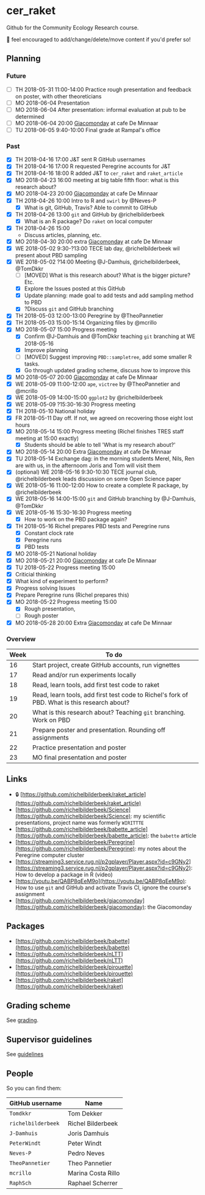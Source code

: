 # cer_raket

Github for the Community Ecology Research course.

:mega: feel encouraged to add/change/delete/move content if you'd prefer so!

## Planning

### Future

 * [ ] TH 2018-05-31 11:00-14:00 Practice rough presentation and feedback on poster, with other theoreticians
 * [ ] MO 2018-06-04 Presentation
 * [ ] MO 2018-06-04 After presentation: informal evaluation at pub to be determined
 * [ ] MO 2018-06-04 20:00 [Giacomonday](https://github.com/richelbilderbeek/giacomonday) at cafe De Minnaar
 * [ ] TU 2018-06-05 9:40-10:00 Final grade at Rampal's office

### Past

 * [x] TH 2018-04-16 17:00 J&T sent R GitHub usernames
 * [x] TH 2018-04-16 17:00 R requested Peregrine accounts for J&T
 * [x] TH 2018-04-16 18:00 R added J&T to `cer_raket` and `raket_article` 
 * [x] MO 2018-04-23 16:00 meeting at big table fifth floor: what is this research about?
 * [x] MO 2018-04-23 20:00 [Giacomonday](https://github.com/richelbilderbeek/giacomonday) at cafe De Minnaar
 * [x] TH 2018-04-26 10:00 Intro to R and `swirl` by @Neves-P
    * [x] What is git, GitHub, Travis? Able to commit to GitHub  
 * [x] TH 2018-04-26 13:00 `git` and GitHub by @richelbilderbeek 
    * [x] What is an R package? Do `raket` on local computer
 * [x] TH 2018-04-26 15:00 
    * Discuss articles, planning, etc.
 * [x] MO 2018-04-30 20:00 extra [Giacomonday](https://github.com/richelbilderbeek/giacomonday) at cafe De Minnaar
 * [x] WE 2018-05-02 9:30-?13:00 TECE lab day, @richelbilderbeek wil present about PBD sampling
 * [x] WE 2018-05-02 ?14:00 Meeting @J-Damhuis, @richelbilderbeek, @TomDkkr
    * [ ] [MOVED] What is this research about? What is the bigger picture? Etc.
    * [x] Explore the Issues posted at this GitHub 
    * [x] Update planning: made goal to add tests and add sampling method to PBD
    * [x] ?Discuss `git` and GitHub branching
 * [x] TH 2018-05-03 12:00-13:00 Peregrine by @TheoPannetier
 * [x] TH 2018-05-03 15:00-15:14 Organizing files by @mcrillo
 * [x] MO 2018-05-07 15:00 Progress meeting
   * [x] Confirm @J-Damhuis and @TomDkkr teaching `git` branching at WE 2018-05-16
   * [x] Improve planning
   * [ ] [MOVED] Suggest improving `PBD::sampletree`, add some smaller R tasks.
   * [x] Go through updated grading scheme, discuss how to improve this 
 * [x] MO 2018-05-07 20:00 [Giacomonday](https://github.com/richelbilderbeek/giacomonday) at cafe De Minnaar
 * [x] WE 2018-05-09 11:00-12:00 `ape`, `victree` by @TheoPannetier and @mcrillo
 * [x] WE 2018-05-09 14:00-15:00 `ggplot2` by @richelbilderbeek
 * [x] WE 2018-05-09 ?15:30-16:30 Progress meeting
 * [x] TH 2018-05-10 National holiday
 * [x] FR 2018-05-11 Day off. If not, we agreed on recovering those eight lost hours
 * [x] MO 2018-05-14 15:00 Progress meeting (Richel finishes TRES staff meeting at 15:00 exactly)
    * [x] Students should be able to tell 'What is my research about?'
 * [x] MO 2018-05-14 20:00 Extra [Giacomonday](https://github.com/richelbilderbeek/giacomonday) at cafe De Minnaar
 * [x] TU 2018-05-14 Exchange dag: in the morning students Merel, Nils, Ren are with us, in the afternoom Joris and Tom will visit them
 * [x] (optional) WE 2018-05-16 9:30-10:30 TECE journal club, @richelbilderbeek leads discussion on some Open Science paper
 * [x] WE 2018-05-16 11:00-12:00 How to create a complete R package, by @richelbilderbeek
 * [x] WE 2018-05-16 14:00-15:00 `git` and GitHub branching by @J-Damhuis, @TomDkkr
 * [x] WE 2018-05-16 15:30-16:30 Progress meeting
    * [x] How to work on the PBD package again?
 * [x] TH 2018-05-16 Richel prepares PBD tests and Peregrine runs
    * [x] Constant clock rate
    * [x] Peregrine runs
    * [x] PBD tests
 * [x] MO 2018-05-21 National holiday
 * [x] MO 2018-05-21 20:00 [Giacomonday](https://github.com/richelbilderbeek/giacomonday) at cafe De Minnaar
 * [X] TU 2018-05-22 Progress meeting 15:00
  * [X] Criticial thinking
  * [X] What kind of experiment to perform?
  * [X] Progress solving Issues
  * [x] Prepare Peregrine runs (Richel prepares this)
 * [x] MO 2018-05-22 Progress meeting 15:00
   * [x] Rough presentation,
   * [ ] Rough poster
 * [x] MO 2018-05-28 20:00 Extra [Giacomonday](https://github.com/richelbilderbeek/giacomonday) at cafe De Minnaar

### Overview

Week|To do
---|---
16|Start project, create GitHub accounts, run vignettes
17|Read and/or run experiments locally
18|Read, learn tools, add first test code to raket
19|Read, learn tools, add first test code to Richel's fork of PBD. What is this research about?
20|What is this research about? Teaching `git` branching. Work on PBD 
21|Prepare poster and presentation. Rounding off assignments
22|Practice presentation and poster
23|MO final presentation and poster

## Links

 *  :lock: [https://github.com/richelbilderbeek/raket_article](https://github.com/richelbilderbeek/raket_article)
 * [https://github.com/richelbilderbeek/Science](https://github.com/richelbilderbeek/Science): my scientific presentations, project name was formerly `WIRITTTE`
 * [https://github.com/richelbilderbeek/babette_article](https://github.com/richelbilderbeek/babette_article): the `babette` article
 * [https://github.com/richelbilderbeek/Peregrine](https://github.com/richelbilderbeek/Peregrine): my notes about the Peregrine computer cluster
 * [https://streaming3.service.rug.nl/p2gplayer/Player.aspx?id=c9GNy2](https://streaming3.service.rug.nl/p2gplayer/Player.aspx?id=c9GNy2): How to develop a package in R (video)
 * [https://youtu.be/QABP8qEeM9o](https://youtu.be/QABP8qEeM9o): How to use `git` and GitHub and activate Travis CI, ignore the course's assignment
 * [https://github.com/richelbilderbeek/giacomonday](https://github.com/richelbilderbeek/giacomonday): the Giacomonday

## Packages

 * [https://github.com/richelbilderbeek/babette](https://github.com/richelbilderbeek/babette)
 * [https://github.com/richelbilderbeek/nLTT](https://github.com/richelbilderbeek/nLTT)
 * [https://github.com/richelbilderbeek/pirouette](https://github.com/richelbilderbeek/pirouette)
 * [https://github.com/richelbilderbeek/raket](https://github.com/richelbilderbeek/raket)

## Grading scheme

See [grading](grading.md).

## Supervisor guidelines

See [guidelines](guidelines.md)

## People

So you can find them:

GitHub username|Name
---|---
`Tomdkkr`|Tom Dekker
`richelbilderbeek`|Richel Bilderbeek
`J-Damhuis`|Joris Damhuis
`PeterWindt`|Peter Windt
`Neves-P`|Pedro Neves
`TheoPannetier`|Theo Pannetier
`mcrillo`|Marina Costa Rillo
`RaphSch`|Raphael Scherrer

